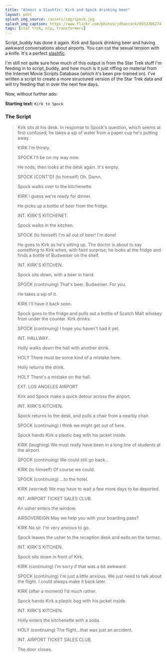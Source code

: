```yaml
---
title: "Almost a Slashfic: Kirk and Spock drinking beer"
layout: post
splash_img_source: /assets/img/spock.jpg
splash_img_caption: https://www.flickr.com/photos/jdhancock/8933306274
tags: [star trek, nlp, transformers]
---
```


Script_buddy has done it again. Kirk and Spock drinking beer and having awkward conversations about airports. You can cut the sexual tension with a knife. It's a perfect [slashfic](https://en.wikipedia.org/wiki/Slash_fiction).

I'm still not quite sure how much of this output is from the Star Trek stuff I'm feeding in to script_buddy, and how much is it just riffing on material from the Internet Movie Scripts Database (which it's been pre-trained on). I've written a script to create a more structured version of the Star Trek data and will try feeding that in over the next few days.

Now, without further ado:

**Starting text:** `Kirk to Spock`

### The Script

>Kirk sits at his desk. In response to Spock's question, which seems at first confused, he takes a sip of water from a paper cup he's putting away.
>
>KIRK I'm thirsty.
>
>SPOCK I'll be on my way now.
>
>He nods, then looks at the desk again. It's empty.
>
>SPOCK (CONT'D) (to himself) Oh. Damn.
>
>Spock walks over to the kitchenette.
>
>KIRK I guess we're ready for dinner.
>
>He picks up a bottle of beer from the fridge.
>
>
>INT. KIRK'S KITCHENET.
>
>Spock walks in the kitchen.
>
>
>SPOCK (to himself) I'm all out of beer! I'm done!
>
>He goes to Kirk as he's sitting up. The doctor is about to say something to Kirk when, with faint surprise, he looks at the fridge and finds a bottle of Budweiser on the shelf.
>
>
>INT. KIRK'S KITCHEN.
>
>Spock sits down, with a beer in hand.
>
>SPOCK (continuing) That's beer. Budweiser. For you.
>
>He takes a sip of it.
>
>
>KIRK I'll have it back soon.
>
>Spock goes to the fridge and pulls out a bottle of Scotch Malt whiskey from under the counter. Kirk drinks.
>
>
>SPOCK (continuing) I hope you haven't had it yet.
>
>
>INT. HALLWAY.
>
>Holly walks down the hall with another drink.
>
>
>HOLY There must be some kind of a mistake here.
>
>Holly returns the drink.
>
>
>HOLY There's a mistake on the hall.
>
>
>EXT. LOS ANGELES AIRPORT
>
>Kirk and Spock make a quick detour across the airport.
>
>
>INT. KIRK'S KITCHEN.
>
>Spock returns to the desk, and pulls a chair from a nearby chair.
>
>
>SPOCK (continuing) I think we might get out of here.
>
>Spock hands Kirk a plastic bag with his jacket inside.
>
>
>KIRK (laughing) We must really have been in a long line of students at the airport.
>
>
>SPOCK (continuing) We could still go back...
>
>
>KIRK (to himself) Of course we could.
>
>
>SPOCK (continuing) ...to the hotel.
>
>
>KIRK (worried) We may have to wait a few more days to be deported.
>
>
>INT. AIRPORT TICKET SALES CLUB.
>
>An usher enters the window.
>
>
>AIRSOVEREIGN May we help you with your boarding pass?
>
>
>KIRK No sir. I'm very anxious to go.
>
>Spock leaves the usher to the reception desk and exits on the tarmac.
>
>
>INT. KIRK'S KITCHEN.
>
>Spock sits down in front of Kirk.
>
>
>KIRK (continuing) I'm sorry if that was a bit awkward.
>
>
>SPOCK (continuing) I'm just a little anxious. We just need to talk about the flight. I could always make it back later.
>
>
>KIRK (after a moment) I'd much rather.
>
>Spock hands Kirk a plastic bag with his jacket inside.
>
>
>INT. KIRK'S KITCHEN.
>
>Holly enters the kitchenette with a soda.
>
>
>HOLY (continuing) The flight...that was just an accident.
>
>
>INT. AIRPORT TICKET SALES CLUB.
>
>The door closes.
